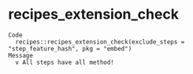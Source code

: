 # recipes_extension_check

    Code
      recipes::recipes_extension_check(exclude_steps = "step_feature_hash", pkg = "embed")
    Message
      v All steps have all method!

